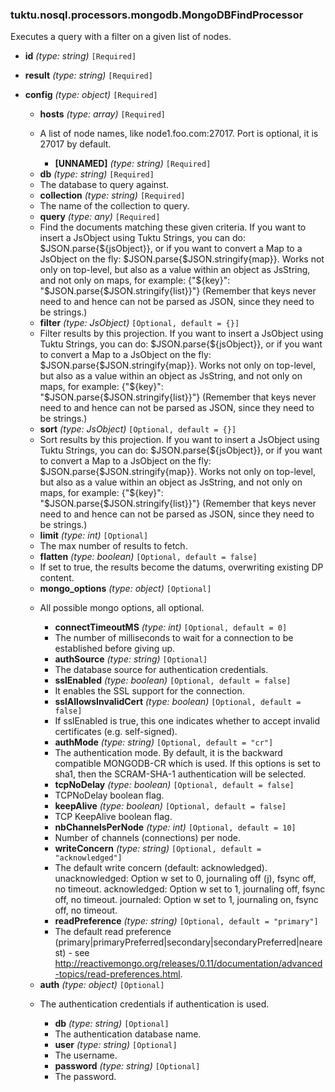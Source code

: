 ### tuktu.nosql.processors.mongodb.MongoDBFindProcessor
Executes a query with a filter on a given list of nodes.

  * **id** *(type: string)* `[Required]`

  * **result** *(type: string)* `[Required]`

  * **config** *(type: object)* `[Required]`

    * **hosts** *(type: array)* `[Required]`
    - A list of node names, like node1.foo.com:27017. Port is optional, it is 27017 by default.

      * **[UNNAMED]** *(type: string)* `[Required]`

    * **db** *(type: string)* `[Required]`
    - The database to query against.

    * **collection** *(type: string)* `[Required]`
    - The name of the collection to query.

    * **query** *(type: any)* `[Required]`
    - Find the documents matching these given criteria. If you want to insert a JsObject using Tuktu Strings, you can do: $JSON.parse{${jsObject}}, or if you want to convert a Map to a JsObject on the fly: $JSON.parse{$JSON.stringify{map}}. Works not only on top-level, but also as a value within an object as JsString, and not only on maps, for example: {"${key}": "$JSON.parse{$JSON.stringify{list}}"} (Remember that keys never need to and hence can not be parsed as JSON, since they need to be strings.)

    * **filter** *(type: JsObject)* `[Optional, default = {}]`
    - Filter results by this projection. If you want to insert a JsObject using Tuktu Strings, you can do: $JSON.parse{${jsObject}}, or if you want to convert a Map to a JsObject on the fly: $JSON.parse{$JSON.stringify{map}}. Works not only on top-level, but also as a value within an object as JsString, and not only on maps, for example: {"${key}": "$JSON.parse{$JSON.stringify{list}}"} (Remember that keys never need to and hence can not be parsed as JSON, since they need to be strings.)

    * **sort** *(type: JsObject)* `[Optional, default = {}]`
    - Sort results by this projection. If you want to insert a JsObject using Tuktu Strings, you can do: $JSON.parse{${jsObject}}, or if you want to convert a Map to a JsObject on the fly: $JSON.parse{$JSON.stringify{map}}. Works not only on top-level, but also as a value within an object as JsString, and not only on maps, for example: {"${key}": "$JSON.parse{$JSON.stringify{list}}"} (Remember that keys never need to and hence can not be parsed as JSON, since they need to be strings.)

    * **limit** *(type: int)* `[Optional]`
    - The max number of results to fetch.

    * **flatten** *(type: boolean)* `[Optional, default = false]`
    - If set to true, the results become the datums, overwriting existing DP content.

    * **mongo_options** *(type: object)* `[Optional]`
    - All possible mongo options, all optional.

      * **connectTimeoutMS** *(type: int)* `[Optional, default = 0]`
      - The number of milliseconds to wait for a connection to be established before giving up.

      * **authSource** *(type: string)* `[Optional]`
      - The database source for authentication credentials.

      * **sslEnabled** *(type: boolean)* `[Optional, default = false]`
      - It enables the SSL support for the connection.

      * **sslAllowsInvalidCert** *(type: boolean)* `[Optional, default = false]`
      -  If sslEnabled is true, this one indicates whether to accept invalid certificates (e.g. self-signed).

      * **authMode** *(type: string)* `[Optional, default = "cr"]`
      - The authentication mode. By default, it is the backward compatible MONGODB-CR which is used. If this options is set to sha1, then the SCRAM-SHA-1 authentication will be selected.

      * **tcpNoDelay** *(type: boolean)* `[Optional, default = false]`
      - TCPNoDelay boolean flag.

      * **keepAlive** *(type: boolean)* `[Optional, default = false]`
      - TCP KeepAlive boolean flag.

      * **nbChannelsPerNode** *(type: int)* `[Optional, default = 10]`
      - Number of channels (connections) per node.

      * **writeConcern** *(type: string)* `[Optional, default = "acknowledged"]`
      - The default write concern (default: acknowledged). unacknowledged: Option w set to 0, journaling off (j), fsync off, no timeout. acknowledged: Option w set to 1, journaling off, fsync off, no timeout. journaled: Option w set to 1, journaling on, fsync off, no timeout.

      * **readPreference** *(type: string)* `[Optional, default = "primary"]`
      - The default read preference (primary|primaryPreferred|secondary|secondaryPreferred|nearest) - see http://reactivemongo.org/releases/0.11/documentation/advanced-topics/read-preferences.html.

    * **auth** *(type: object)* `[Optional]`
    - The authentication credentials if authentication is used.

      * **db** *(type: string)* `[Optional]`
      - The authentication database name.

      * **user** *(type: string)* `[Optional]`
      - The username.

      * **password** *(type: string)* `[Optional]`
      - The password.

